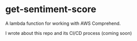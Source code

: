 # get-sentiment-score

A lambda function for working with AWS Comprehend. 

I wrote about this repo and its CI/CD process <here> (coming soon)